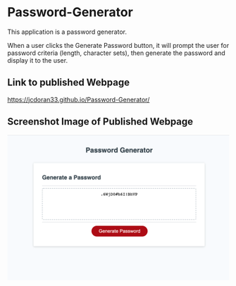 # Password-Generator

This application is a password generator.

When a user clicks the Generate Password button, it will prompt the user for password criteria (length, character sets), then generate the password and display it to the user.

## Link to published Webpage

https://jcdoran33.github.io/Password-Generator/

## Screenshot Image of Published Webpage

![screenshot](./assets/screenshot.png)